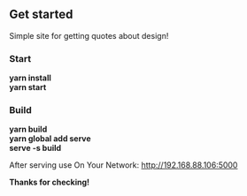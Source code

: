 ## Get started
Simple site for getting quotes about design!

### Start
**yarn install** <br />
**yarn start** <br /> 

### Build
**yarn build  <br />
yarn global add serve <br />
serve -s build <br />**

After serving use On Your Network:  http://192.168.88.106:5000

**Thanks for checking!**

